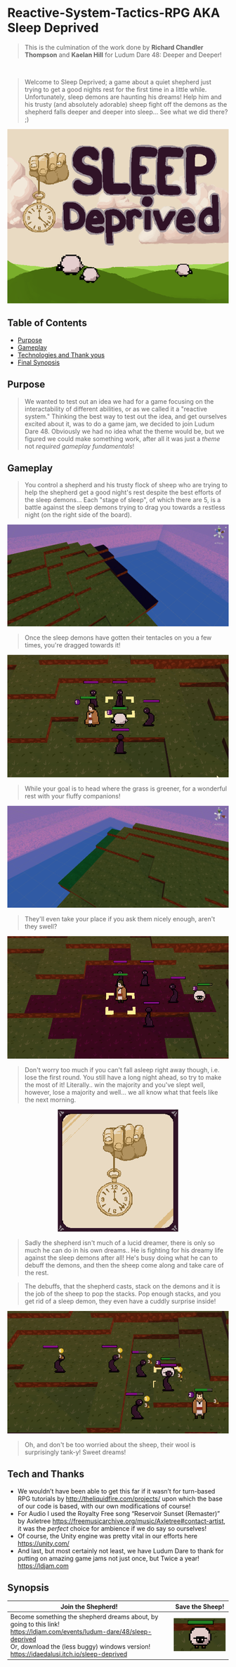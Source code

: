 # Reactive-System-Tactics-RPG AKA Sleep Deprived
> This is the culmination of the work done by **Richard Chandler Thompson** and **Kaelan Hill** for Ludum Dare 48: Deeper and Deeper!

<br>

> Welcome to Sleep Deprived; a game about a quiet shepherd just trying to get a good nights rest for the first time in a little while. Unfortunately, sleep demons are haunting his dreams! Help him and his trusty (and absolutely adorable) sheep fight off the demons as the shepherd falls deeper and deeper into sleep... See what we did there? ;)

<p align="center">
  <img src="https://github.com/Chandler-Thompson/Reactive-System-Tactics-RPG/blob/LudumDareVersion/Assets/CoverImage.png" />
</p>

## Table of Contents
- [Purpose](#purpose)
- [Gameplay](#gameplay)
- [Technologies and Thank yous](#tech-and-thanks)
- [Final Synopsis](#synopsis)

## Purpose

> We wanted to test out an idea we had for a game focusing on the interactability of different abilities, or as we called it a "reactive system." Thinking the best way to test out the idea, and get ourselves excited about it, was to do a game jam, we decided to join Ludum Dare 48.
> Obviously we had no idea what the theme would be, but we figured we could make something work, after all it was just a *theme* not *required gameplay fundamentals*!

## Gameplay

> You control a shepherd and his trusty flock of sheep who are trying to help the shepherd get a good night's rest despite the best efforts of the sleep demons...
> Each "stage of sleep", of which there are 5, is a battle against the sleep demons trying to drag you towards a restless night (on the right side of the board). 

<p align="center">
  <img src="https://github.com/Chandler-Thompson/Reactive-System-Tactics-RPG/blob/LudumDareVersion/Assets/losingside.gif" />
</p>

> Once the sleep demons have gotten their tentacles on you a few times, you're dragged towards it!

<p align="center">
  <img src="https://github.com/Chandler-Thompson/Reactive-System-Tactics-RPG/blob/LudumDareVersion/Assets/Knockback.gif" />
</p>

> While your goal is to head where the grass is greener, for a wonderful rest with your fluffy companions!

<p align="center">
  <img src="https://github.com/Chandler-Thompson/Reactive-System-Tactics-RPG/blob/LudumDareVersion/Assets/sleepingside.gif" />
</p>

> They'll even take your place if you ask them nicely enough, aren't they swell?

<p align="center">
  <img src="https://github.com/Chandler-Thompson/Reactive-System-Tactics-RPG/blob/LudumDareVersion/Assets/SleepSwap.gif" />
</p>

> Don't worry too much if you can't fall asleep right away though, i.e. lose the first round. You still have a long night ahead, so try to make the most of it! Literally.. win the majority and you've slept well, however, lose a majority and well... we all know what that feels like the next morning.

<p align="center">
  <img src="https://github.com/Chandler-Thompson/Reactive-System-Tactics-RPG/blob/LudumDareVersion/Assets/Ticking%20Clock.gif" />
</p>

> Sadly the shepherd isn't much of a lucid dreamer, there is only so much he can do in his own dreams.. He is fighting for his dreamy life against the sleep demons after all! He's busy doing what he can to debuff the demons, and then the sheep come along and take care of the rest.

> The debuffs, that the shepherd casts, stack on the demons and it is the job of the sheep to pop the stacks. Pop enough stacks, and you get rid of a sleep demon, they even have a cuddly surprise inside! 

<p align="center">
  <img src="https://github.com/Chandler-Thompson/Reactive-System-Tactics-RPG/blob/LudumDareVersion/Assets/DemonConversion.gif" />
</p>

> Oh, and don't be too worried about the sheep, their wool is surprisingly tank-y! Sweet dreams!

## Tech and Thanks

- We wouldn’t have been able to get this far if it wasn’t for turn-based RPG tutorials by http://theliquidfire.com/projects/ upon which the base of our code is based, with our own modifications of course!
- For Audio I used the Royalty Free song “Reservoir Sunset (Remaster)” by Axletree https://freemusicarchive.org/music/Axletree#contact-artist, it was the *perfect* choice for ambience if we do say so ourselves!
- Of course, the Unity engine was pretty vital in our efforts here https://unity.com/
- And last, but most certainly not least, we have Ludum Dare to thank for putting on amazing game jams not just once, but Twice a year! https://ldjam.com

## Synopsis

| Join the Shepherd! | Save the Sheep! |
| --- | --- |
| Become something the shepherd dreams about, by going to this link! <br> https://ldjam.com/events/ludum-dare/48/sleep-deprived <br> Or, download the (less buggy) windows version! <br> https://idaedalusi.itch.io/sleep-deprived| ![Bouncing Sheep](https://github.com/Chandler-Thompson/Reactive-System-Tactics-RPG/blob/LudumDareVersion/Assets/Bouncing%20Sheep.gif) |



